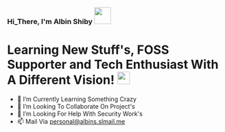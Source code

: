 ### Hi_There, I'm Albin Shiby <img src="https://github.com/TheDudeThatCode/TheDudeThatCode/blob/master/Assets/Hi.gif" width="39px"> 

# Learning New Stuff's, FOSS Supporter and Tech Enthusiast With A Different Vision! <img src="https://user-images.githubusercontent.com/97731157/151094688-434a08de-7979-4c76-bb7f-510b5ec7b6dc.gif" width="29px">

- 🌱 I’m Currently Learning Something Crazy
- 💞️ I’m Looking To Collaborate On Project's
- 🤔 I’m Looking For Help With Security Work's
- 📫 Mail Via personal@albins.slmail.me 



